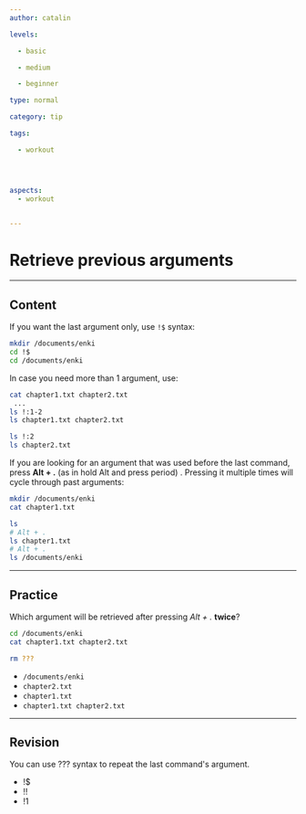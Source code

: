 ```yaml
---
author: catalin

levels:

  - basic

  - medium

  - beginner

type: normal

category: tip

tags:

  - workout




aspects:
  - workout


---
```


# Retrieve previous arguments

---
## Content

If you want the last argument only, use `!$` syntax:
```bash
mkdir /documents/enki
cd !$
cd /documents/enki
``` 

In case you need more than 1 argument, use:
```bash
cat chapter1.txt chapter2.txt
 ...
ls !:1-2
ls chapter1.txt chapter2.txt

ls !:2
ls chapter2.txt
```
If you are looking for an argument that was used before the last command, press **Alt + .** (as in hold Alt and press period) . Pressing it multiple times will cycle through past arguments:
```bash
mkdir /documents/enki
cat chapter1.txt

ls 
# Alt + .
ls chapter1.txt
# Alt + .
ls /documents/enki
```

---
## Practice

Which argument will be retrieved after pressing *Alt + .* **twice**?
```bash
cd /documents/enki
cat chapter1.txt chapter2.txt

rm ???
```

* `/documents/enki`
* `chapter2.txt`
* `chapter1.txt`
* `chapter1.txt chapter2.txt`

---
## Revision

You can use ??? syntax to repeat the last command's argument.


* !$
* !!
* !1

 
